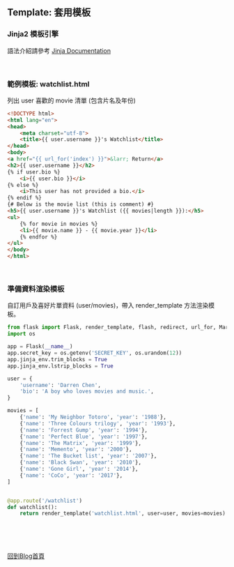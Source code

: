 ## Template: 套用模板

### Jinja2 模板引擎
語法介紹請參考 [Jinja Documentation](https://jinja.palletsprojects.com/)

<br/>

### 範例模板: watchlist.html
列出 user 喜歡的 movie 清單 (包含片名及年份)
```html
<!DOCTYPE html>
<html lang="en">
<head>
    <meta charset="utf-8">
    <title>{{ user.username }}'s Watchlist</title>
</head>
<body>
<a href="{{ url_for('index') }}">&larr; Return</a>
<h2>{{ user.username }}</h2>
{% if user.bio %}
    <i>{{ user.bio }}</i>
{% else %}
    <i>This user has not provided a bio.</i>
{% endif %}
{# Below is the movie list (this is comment) #}
<h5>{{ user.username }}'s Watchlist ({{ movies|length }}):</h5>
<ul>
    {% for movie in movies %}
    <li>{{ movie.name }} - {{ movie.year }}</li>
    {% endfor %}
</ul>
</body>
</html>
```

<br/>

### 準備資料渲染模板
自訂用戶及喜好片單資料 (user/movies)，帶入 render_template 方法渲染模板。
```python
from flask import Flask, render_template, flash, redirect, url_for, Markup
import os

app = Flask(__name__)
app.secret_key = os.getenv('SECRET_KEY', os.urandom(12))
app.jinja_env.trim_blocks = True
app.jinja_env.lstrip_blocks = True

user = {
    'username': 'Darren Chen',
    'bio': 'A boy who loves movies and music.',
}

movies = [
    {'name': 'My Neighbor Totoro', 'year': '1988'},
    {'name': 'Three Colours trilogy', 'year': '1993'},
    {'name': 'Forrest Gump', 'year': '1994'},
    {'name': 'Perfect Blue', 'year': '1997'},
    {'name': 'The Matrix', 'year': '1999'},
    {'name': 'Memento', 'year': '2000'},
    {'name': 'The Bucket list', 'year': '2007'},
    {'name': 'Black Swan', 'year': '2010'},
    {'name': 'Gone Girl', 'year': '2014'},
    {'name': 'CoCo', 'year': '2017'},
]


@app.route('/watchlist')
def watchlist():
    return render_template('watchlist.html', user=user, movies=movies)
```

<br/><br/><br/>

[回到Blog首頁](../index.md)

<br/>
